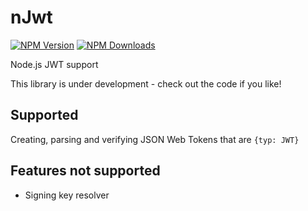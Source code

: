 # nJwt

[![NPM Version](https://img.shields.io/npm/v/njwt.svg?style=flat)](https://npmjs.org/package/njwt)
[![NPM Downloads](http://img.shields.io/npm/dm/njwt.svg?style=flat)](https://npmjs.org/package/njwt)

Node.js JWT support

This library is under development - check out the code if you like!


## Supported

Creating, parsing and verifying JSON Web Tokens that are `{typ: JWT}`

## Features not supported

* Signing key resolver
